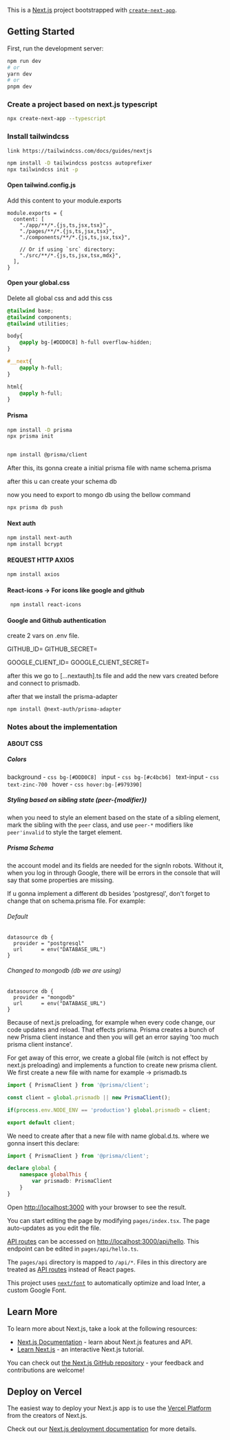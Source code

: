 This is a [Next.js](https://nextjs.org/) project bootstrapped with [`create-next-app`](https://github.com/vercel/next.js/tree/canary/packages/create-next-app).

## Getting Started

First, run the development server:

```bash
npm run dev
# or
yarn dev
# or
pnpm dev
```



### Create a project based on next.js typescript


```bASH
npx create-next-app --typescript 
```


### Install tailwindcss
```link https://tailwindcss.com/docs/guides/nextjs ```


```BASH
npm install -D tailwindcss postcss autoprefixer
npx tailwindcss init -p
```



#### Open tailwind.config.js

Add this content to your module.exports


```JS
module.exports = {
  content: [
    "./app/**/*.{js,ts,jsx,tsx}",
    "./pages/**/*.{js,ts,jsx,tsx}",
    "./components/**/*.{js,ts,jsx,tsx}",
 
    // Or if using `src` directory:
    "./src/**/*.{js,ts,jsx,tsx,mdx}",
  ],
}
```


#### Open your global.css
Delete all global css and add this css
```CSS
@tailwind base;
@tailwind components;
@tailwind utilities;

body{
    @apply bg-[#DDD0C8] h-full overflow-hidden;
}

#__next{
    @apply h-full;
}

html{
    @apply h-full;
}
```


#### Prisma
```bash
npm install -D prisma
npx prisma init


npm install @prisma/client
```

After this, its gonna create a initial prisma file with name schema.prisma

after this u can create your schema db

now you need to export to mongo db using the bellow command

```bash 
npx prisma db push 
```


#### Next auth

```Bash
npm install next-auth
npm install bcrypt
```


#### REQUEST HTTP AXIOS

```BASH
npm install axios
```

#### React-icons -> For icons like google and github
```BASH 
 npm install react-icons
```

#### Google and Github authentication

create 2 vars on .env file.


GITHUB_ID=
GITHUB_SECRET=

GOOGLE_CLIENT_ID=
GOOGLE_CLIENT_SECRET=

after this we go to [...nextauth].ts file and add the new vars created before and connect to prismadb.

after that we install the prisma-adapter

```bash
npm install @next-auth/prisma-adapter
```



### Notes about the implementation

#### ABOUT CSS 

##### Colors 
background - ```css bg-[#DDD0C8] ```
input - ```css bg-[#c4bcb6] ```
text-input - ```css  text-zinc-700 ```
hover - ```css hover:bg-[#979390] ```
##### Styling based on sibling state (peer-{modifier})
when you need to style an element based on the state of a sibling element, mark the sibling with the `peer` class, and use `peer-*` modifiers like `peer'invalid` to style the target element.



##### Prisma Schema 


the account model and its fields are needed for the signIn robots. Without it, when you log in through Google, there will be errors in the console that will say that some properties are missing.

If u gonna implement a different db besides 'postgresql', don't forget to change that on schema.prisma file.
For example:
###### Default
```prisma
datasource db {
  provider = "postgresql"
  url      = env("DATABASE_URL")
}
```
###### Changed to mongodb (db we are using)
```prisma
datasource db {
  provider = "mongodb"
  url      = env("DATABASE_URL")
}
```
Because of next.js preloading, for example when every code change, our code updates and reload. 
That effects prisma.
Prisma creates a bunch of new Prisma client instance and then you will get an error saying 'too much prisma client instance'.

For get away of this error, we create a global file (witch is not effect by next.js preloading) and implements a function to create new prisma client.  
We first create a new file with name for example -> prismadb.ts
```ts
import { PrismaClient } from '@prisma/client';

const client = global.prismadb || new PrismaClient();

if(process.env.NODE_ENV == 'production') global.prismadb = client;

export default client;
```

We need to create after that a new file with name global.d.ts.
where we gonna insert this declare: 
```ts
import { PrismaClient } from '@prisma/client';

declare global {
    namespace globalThis {
        var prismadb: PrismaClient
    }
}
```


Open [http://localhost:3000](http://localhost:3000) with your browser to see the result.

You can start editing the page by modifying `pages/index.tsx`. The page auto-updates as you edit the file.

[API routes](https://nextjs.org/docs/api-routes/introduction) can be accessed on [http://localhost:3000/api/hello](http://localhost:3000/api/hello). This endpoint can be edited in `pages/api/hello.ts`.

The `pages/api` directory is mapped to `/api/*`. Files in this directory are treated as [API routes](https://nextjs.org/docs/api-routes/introduction) instead of React pages.

This project uses [`next/font`](https://nextjs.org/docs/basic-features/font-optimization) to automatically optimize and load Inter, a custom Google Font.

## Learn More

To learn more about Next.js, take a look at the following resources:

- [Next.js Documentation](https://nextjs.org/docs) - learn about Next.js features and API.
- [Learn Next.js](https://nextjs.org/learn) - an interactive Next.js tutorial.

You can check out [the Next.js GitHub repository](https://github.com/vercel/next.js/) - your feedback and contributions are welcome!

## Deploy on Vercel

The easiest way to deploy your Next.js app is to use the [Vercel Platform](https://vercel.com/new?utm_medium=default-template&filter=next.js&utm_source=create-next-app&utm_campaign=create-next-app-readme) from the creators of Next.js.

Check out our [Next.js deployment documentation](https://nextjs.org/docs/deployment) for more details.
